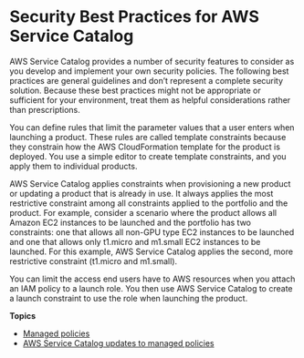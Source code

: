 # Security Best Practices for AWS Service Catalog<a name="security-best-practices"></a>

 AWS Service Catalog provides a number of security features to consider as you develop and implement your own security policies\. The following best practices are general guidelines and don’t represent a complete security solution\. Because these best practices might not be appropriate or sufficient for your environment, treat them as helpful considerations rather than prescriptions\. 

 You can define rules that limit the parameter values that a user enters when launching a product\. These rules are called template constraints because they constrain how the AWS CloudFormation template for the product is deployed\. You use a simple editor to create template constraints, and you apply them to individual products\. 

 AWS Service Catalog applies constraints when provisioning a new product or updating a product that is already in use\. It always applies the most restrictive constraint among all constraints applied to the portfolio and the product\. For example, consider a scenario where the product allows all Amazon EC2 instances to be launched and the portfolio has two constraints: one that allows all non\-GPU type EC2 instances to be launched and one that allows only t1\.micro and m1\.small EC2 instances to be launched\. For this example, AWS Service Catalog applies the second, more restrictive constraint \(t1\.micro and m1\.small\)\. 

You can limit the access end users have to AWS resources when you attach an IAM policy to a launch role\. You then use AWS Service Catalog to create a launch constraint to use the role when launching the product\. 

**Topics**
+ [Managed policies](managed-policies.md)
+ [AWS Service Catalog updates to managed policies](update-policies.md)